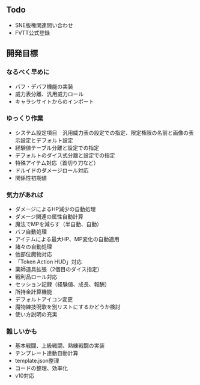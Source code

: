 ## Todo
- SNE版権関連問い合わせ
- FVTT公式登録

## 開発目標
### なるべく早めに
- バフ・デバフ機能の実装
- 威力表分離、汎用威力ロール
- キャラシサイトからのインポート
### ゆっくり作業
- システム設定項目　汎用威力表の設定での指定、限定権限の名前と画像の表示設定とデフォルト設定
- 経験値テーブル分離と設定での指定
- デフォルトのダイス式分離と設定での指定
- 特殊アイテム対応（首切り刀など）
- ドルイドのダメージロール対応
- 関係性初期値
### 気力があれば
- ダメージによるHP減少の自動処理
- ダメージ関連の属性自動計算
- 魔法でMPを減らす（半自動、自動）
- バフ自動処理
- アイテムによる最大HP、MP変化の自動適用
- 諸々の自動処理
- 他部位魔物対応
- 「Token Action HUD」対応
- 薬師道具拡張（2個目のダイス指定）
- 戦利品ロール対応
- セッション記録（経験値、成長、報酬）
- 所持金計算機能
- デフォルトアイコン変更
- 魔物練技呪歌を別リストにするかどうか検討
- 使い方説明の充実
### 難しいかも
- 基本戦闘、上級戦闘、熟練戦闘の実装
- テンプレート連動自動計算
- template.json整理
- コードの整理、効率化
- v10対応
